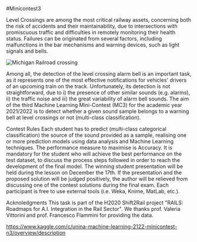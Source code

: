 #Minicontest3


Level Crossings are among the most critical railway assets, concerning both the risk of accidents and their maintainability, due to intersections with promiscuous traffic and difficulties in remotely monitoring their health status. Failures can be originated from several factors, including malfunctions in the bar mechanisms and warning devices, such as light signals and bells.

![Michigan Railroad crossing](https://upload.wikimedia.org/wikipedia/commons/0/07/Trout_Lake%2C_Michigan_Railroad_crossing.JPG)

Among all, the detection of the level crossing alarm bell is an important task, as it represents one of the most effective notifications for vehicles' drivers of an upcoming train on the track. Unfortunately, its detection is not straightforward, due to i) the presence of other similar sounds (e.g. alarms), ii) the traffic noise and iii) the great variability of alarm bell sounds. The aim of the third Machine Learning Mini-Contest (MC3) for the academic year 2021/2022 is to detect whether a given sound sample belongs to a warning bell at level crossings or not (multi-class classification).

Contest Rules
Each student has to predict (multi-class categorical classification) the source of the sound provided as a sample, realising one or more prediction models using data analysis and Machine Learning techniques. The performance measure to maximise is Accuracy. It is mandatory for the student who will achieve the best performance on the test dataset, to discuss the process steps followed in order to reach the development of the final model. The winning student presentation will be held during the lesson on December the 17th.
If the presentation and the proposed solution will be judged positively, the author will be relieved from discussing one of the contest solutions during the final exam.
Each participant is free to use external tools (i.e. Weka, Knime, MatLab, etc.).

Acknoledgments
This task is part of the H2020 Shift2Rail project "RAILS: Roadmaps for A.I. Integration in the Rail Sector". We thanks prof. Valeria Vittorini and prof. Francesco Flammini for providing the data.


https://www.kaggle.com/c/unina-machine-learning-2122-minicontest-n3/overview/description
